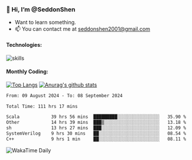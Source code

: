 ### 👋 Hi, I’m @SeddonShen
- Want to learn something.
- 📫 You can contact me at seddonshen2001@gmail.com

#### Technologies:

![skills](https://skillicons.dev/icons?i=scala,js,html,css,bootstrap,jquery,c,cpp,cloudflare,django,docker,flask,git,github,githubactions,linux,latex,mysql,nodejs,ps,php,pr,py,raspberrypi,redis,unreal,v,vscode,vue,bash)

#### Monthly Coding:
[![Top Langs](https://github-readme-stats.vercel.app/api/top-langs?username=seddonshen&show_icons=true&locale=en&layout=compact&hide=html&langs_count=8)](https://github.com/SeddonShen/)
[![Anurag's github stats](https://github-readme-stats.vercel.app/api?username=SeddonShen&count_private=true&show_icons=true)](https://github.com/anuraghazra/github-readme-stats)
<!--START_SECTION:waka-->

```txt
From: 09 August 2024 - To: 08 September 2024

Total Time: 111 hrs 17 mins

Scala            39 hrs 56 mins  █████████░░░░░░░░░░░░░░░░   35.90 %
Other            14 hrs 39 mins  ███▒░░░░░░░░░░░░░░░░░░░░░   13.18 %
sh               13 hrs 27 mins  ███░░░░░░░░░░░░░░░░░░░░░░   12.09 %
SystemVerilog    9 hrs 30 mins   ██░░░░░░░░░░░░░░░░░░░░░░░   08.54 %
C++              9 hrs 1 min     ██░░░░░░░░░░░░░░░░░░░░░░░   08.11 %
```

<!--END_SECTION:waka-->

![WakaTime Daily](https://wakatime.com/share/@seddon2001/61a7e342-5f12-4fea-bf92-1fac161e97d6.svg)
<!---
SeddonShen/SeddonShen is a ✨ special ✨ repository because its `README.md` (this file) appears on your GitHub profile.
You can click the Preview link to take a look at your changes.
--->
